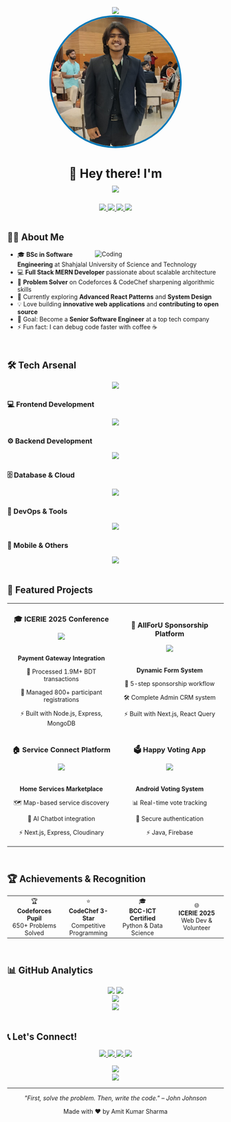 <div align="center">
  <img src="https://capsule-render.vercel.app/api?type=waving&color=gradient&customColorList=0,2,2,5,30&height=100&section=header&text=Amit%20Kumar%20Sharma&fontSize=40&fontAlignY=35&animation=twinkling&fontColor=ffffff" />
</div>

<div align="center">
  <img src="https://github.com/Amitsharma2468/Amitsharma2468/blob/main/readmepic.jpeg" width="300" style="border-radius: 50%; border: 4px solid #0077B6;" />
</div>

<h1 align="center">
  👋
  Hey there! I'm 
  <br/>
  <img src="https://readme-typing-svg.demolab.com?font=Righteous&size=35&duration=3000&pause=1000&color=0E7490&center=true&vCenter=true&width=500&lines=Amit+Kumar+Sharma;Full+Stack+MERN+Developer;Open+Source+Contributor;Software+Engineer" />
</h1>

<div align="center">
  <a href="https://amitkumarsharma.vercel.app">
    <img src="https://img.shields.io/badge/Portfolio-255E63?style=for-the-badge&logo=About.me&logoColor=white" />
  </a>
  <a href="mailto:amit09@student.sust.edu">
    <img src="https://img.shields.io/badge/Gmail-D14836?style=for-the-badge&logo=gmail&logoColor=white" />
  </a>
  <a href="https://linkedin.com/in/amit-kumar-sharma-sust/">
    <img src="https://img.shields.io/badge/LinkedIn-0077B5?style=for-the-badge&logo=linkedin&logoColor=white" />
  </a>
  <a href="https://github.com/Amitsharma2468">
    <img src="https://img.shields.io/badge/GitHub-100000?style=for-the-badge&logo=github&logoColor=white" />
  </a>
</div>

<br/>

## 👨‍💻 About Me

<img align="right" alt="Coding" width="300" src="https://media.giphy.com/media/SWoSkN6DxTszqIKEqv/giphy.gif">

- 🎓 **BSc in Software Engineering** at Shahjalal University of Science and Technology
- 💻 **Full Stack MERN Developer** passionate about scalable architecture
- 🧩 **Problem Solver** on Codeforces & CodeChef sharpening algorithmic skills
- 🌱 Currently exploring **Advanced React Patterns** and **System Design**
- 💡 Love building **innovative web applications** and **contributing to open source**
- 🎯 Goal: Become a **Senior Software Engineer** at a top tech company
- ⚡ Fun fact: I can debug code faster with coffee ☕

<br/>

## 🛠️ Tech Arsenal

<div align="center">
  <img src="https://readme-typing-svg.demolab.com?font=Righteous&size=25&duration=2000&pause=500&color=F39C12&center=true&vCenter=true&width=1000&lines=Full+Stack+Developer+%7C+MERN+Specialist+%7C+Problem+Solver" />
</div>

### 💻 Frontend Development

<div align="center">
  <img src="https://skillicons.dev/icons?i=react,nextjs,js,ts,html,css,tailwind,materialui,redux,bootstrap" />
</div>

### ⚙️ Backend Development

<div align="center">
  <img src="https://skillicons.dev/icons?i=nodejs,express,python,java,cpp,php,graphql" />
</div>

### 🗄️ Database & Cloud

<div align="center">
  <img src="https://skillicons.dev/icons?i=mongodb,mysql,postgresql,firebase,supabase,redis,cloudflare" />
</div>

### 🔧 DevOps & Tools

<div align="center">
  <img src="https://skillicons.dev/icons?i=git,github,docker,aws,vercel,netlify,vscode,postman,figma" />
</div>

### 📱 Mobile & Others

<div align="center">
  <img src="https://skillicons.dev/icons?i=androidstudio,flutter,dart,tensorflow,opencv,linux" />
</div>

<br/>

## 🚀 Featured Projects

<div align="center">
  <table>
    <tr>
      <td width="50%">
        <h3 align="center">🎓 ICERIE 2025 Conference</h3>
        <div align="center">
          <a href="https://icerie2025.sust.edu" target="_blank">
            <img src="https://img.shields.io/badge/Live-Demo-success?style=for-the-badge&logo=vercel" />
          </a>
          <br/><br/>
          <p><strong>Payment Gateway Integration</strong></p>
          <p>🔐 Processed 1.9M+ BDT transactions</p>
          <p>👥 Managed 800+ participant registrations</p>
          <p>⚡ Built with Node.js, Express, MongoDB</p>
        </div>
      </td>
      <td width="50%">
        <h3 align="center">💼 AllForU Sponsorship Platform</h3>
        <div align="center">
          <a href="https://portal.afu.sg" target="_blank">
            <img src="https://img.shields.io/badge/Live-Demo-success?style=for-the-badge&logo=vercel" />
          </a>
          <br/><br/>
          <p><strong>Dynamic Form System</strong></p>
          <p>🔁 5-step sponsorship workflow</p>
          <p>🛠️ Complete Admin CRM system</p>
          <p>⚡ Built with Next.js, React Query</p>
        </div>
      </td>
    </tr>
    <tr>
      <td width="50%">
        <h3 align="center">🏠 Service Connect Platform</h3>
        <div align="center">
          <a href="https://github.com/Amitsharma2468/Service-Connect-350" target="_blank">
            <img src="https://img.shields.io/badge/Source-Code-blue?style=for-the-badge&logo=github" />
          </a>
          <br/><br/>
          <p><strong>Home Services Marketplace</strong></p>
          <p>🗺️ Map-based service discovery</p>
          <p>🤖 AI Chatbot integration</p>
          <p>⚡ Next.js, Express, Cloudinary</p>
        </div>
      </td>
      <td width="50%">
        <h3 align="center">🗳️ Happy Voting App</h3>
        <div align="center">
          <a href="https://github.com/Amitsharma2468/Happy-Voting" target="_blank">
            <img src="https://img.shields.io/badge/Source-Code-blue?style=for-the-badge&logo=github" />
          </a>
          <br/><br/>
          <p><strong>Android Voting System</strong></p>
          <p>📊 Real-time vote tracking</p>
          <p>🔐 Secure authentication</p>
          <p>⚡ Java, Firebase</p>
        </div>
      </td>
    </tr>
  </table>
</div>

<br/>

## 🏆 Achievements & Recognition

<div align="center">
  <table>
    <tr>
      <td align="center" width="25%">
        🏆
        <br/><strong>Codeforces Pupil</strong>
        <br/>650+ Problems Solved
      </td>
      <td align="center" width="25%">
        ⭐
        <br/><strong>CodeChef 3-Star</strong>
        <br/>Competitive Programming
      </td>
      <td align="center" width="25%">
        🎓
        <br/><strong>BCC-ICT Certified</strong>
        <br/>Python & Data Science
      </td>
      <td align="center" width="25%">
        🌐
        <br/><strong>ICERIE 2025</strong>
        <br/>Web Dev & Volunteer
      </td>
    </tr>
  </table>
</div>

<br/>

## 📊 GitHub Analytics

<div align="center">
  <img height="180em" src="https://github-readme-stats.vercel.app/api?username=Amitsharma2468&show_icons=true&theme=tokyonight&include_all_commits=true&count_private=true"/>
  <img height="180em" src="https://github-readme-stats.vercel.app/api/top-langs/?username=Amitsharma2468&layout=compact&langs_count=8&theme=tokyonight"/>
</div>

<div align="center">
  <img src="https://github-readme-streak-stats.herokuapp.com/?user=Amitsharma2468&theme=tokyonight" />
</div>

<div align="center">
  <img src="https://github-readme-activity-graph.vercel.app/graph?username=Amitsharma2468&theme=tokyo-night" />
</div>

<br/>

## 📞 Let's Connect!

<div align="center">
  <a href="https://amitkumarsharma.vercel.app" target="_blank">
    <img src="https://img.shields.io/badge/🌐_Portfolio-FF6B6B?style=for-the-badge&logoColor=white" />
  </a>
  <a href="mailto:amit09@student.sust.edu" target="_blank">
    <img src="https://img.shields.io/badge/📧_Email-4ECDC4?style=for-the-badge&logoColor=white" />
  </a>
  <a href="https://linkedin.com/in/amit-kumar-sharma-sust/" target="_blank">
    <img src="https://img.shields.io/badge/🔗_LinkedIn-45B7D1?style=for-the-badge&logoColor=white" />
  </a>
  <a href="https://github.com/Amitsharma2468" target="_blank">
    <img src="https://img.shields.io/badge/💻_GitHub-96CEB4?style=for-the-badge&logoColor=white" />
  </a>
</div>

<br/>

<div align="center">
  <img src="https://quotes-github-readme.vercel.app/api?type=horizontal&theme=tokyonight" />
</div>

<div align="center">
  <img src="https://capsule-render.vercel.app/api?type=waving&color=gradient&customColorList=0,2,2,5,30&height=120&section=footer"/>
</div>

---

<div align="center">
  <p><em>"First, solve the problem. Then, write the code." – John Johnson</em></p>
  <p>Made with ❤️ by Amit Kumar Sharma</p>
</div>
